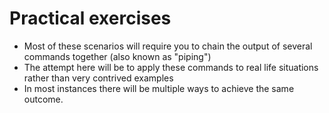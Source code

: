 # Practical exercises

- Most of these scenarios will require you to chain the output of several commands together (also known as "piping")
- The attempt here will be to apply these commands to real life situations rather than very contrived examples
- In most instances there will be multiple ways to achieve the same outcome.


